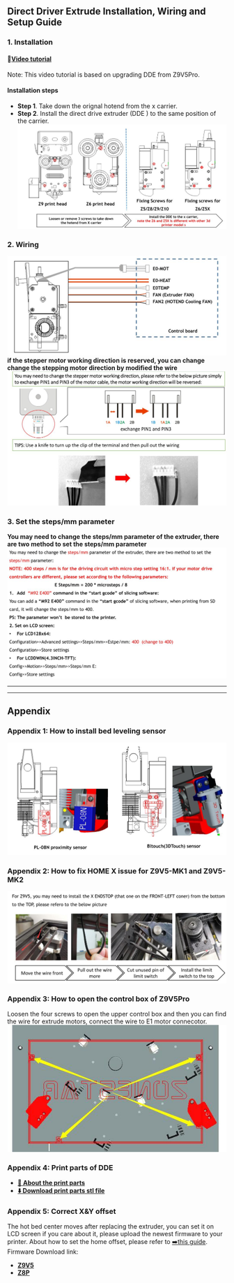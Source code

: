 <!-- ### :globe_with_meridians: Choose Language (Translated by google)
[![](../lanpic/ES.png)](https://github-com.translate.goog/ZONESTAR3D/Upgrade-kit-guide/tree/main/Direct_Drive_Extrruder?_x_tr_sl=en&_x_tr_tl=es)
[![](../lanpic/FR.png)](https://github-com.translate.goog/ZONESTAR3D/Upgrade-kit-guide/tree/main/Direct_Drive_Extrruder?_x_tr_sl=en&_x_tr_tl=fr)
[![](../lanpic/PT.png)](https://github-com.translate.goog/ZONESTAR3D/Upgrade-kit-guide/tree/main/Direct_Drive_Extrruder?_x_tr_sl=en&_x_tr_tl=pt)
[![](../lanpic/DE.png)](https://github-com.translate.goog/ZONESTAR3D/Upgrade-kit-guide/tree/main/Direct_Drive_Extrruder?_x_tr_sl=en&_x_tr_tl=de)
[![](../lanpic/IT.png)](https://github-com.translate.goog/ZONESTAR3D/Upgrade-kit-guide/tree/main/Direct_Drive_Extrruder?_x_tr_sl=en&_x_tr_tl=it)
[![](../lanpic/PL.png)](https://github-com.translate.goog/ZONESTAR3D/Upgrade-kit-guide/tree/main/Direct_Drive_Extrruder?_x_tr_sl=en&_x_tr_tl=pl)
[![](../lanpic/RU.png)](https://github-com.translate.goog/ZONESTAR3D/Upgrade-kit-guide/tree/main/Direct_Drive_Extrruder?_x_tr_sl=en&_x_tr_tl=ru)
[![](../lanpic/GR.png)](https://github-com.translate.goog/ZONESTAR3D/Upgrade-kit-guide/tree/main/Direct_Drive_Extrruder?_x_tr_sl=en&_x_tr_tl=el)
[![](../lanpic/JP.png)](https://github-com.translate.goog/ZONESTAR3D/Upgrade-kit-guide/tree/main/Direct_Drive_Extrruder?_x_tr_sl=en&_x_tr_tl=ja)
[![](../lanpic/KR.png)](https://github-com.translate.goog/ZONESTAR3D/Upgrade-kit-guide/tree/main/Direct_Drive_Extrruder?_x_tr_sl=en&_x_tr_tl=ko)
[![](../lanpic/ID.png)](https://github-com.translate.goog/ZONESTAR3D/Upgrade-kit-guide/tree/main/Direct_Drive_Extrruder?_x_tr_sl=en&_x_tr_tl=id)
[![](../lanpic/TH.png)](https://github-com.translate.goog/ZONESTAR3D/Upgrade-kit-guide/tree/main/Direct_Drive_Extrruder?_x_tr_sl=en&_x_tr_tl=th)
[![](../lanpic/VN.png)](https://github-com.translate.goog/ZONESTAR3D/Upgrade-kit-guide/tree/main/Direct_Drive_Extrruder?_x_tr_sl=en&_x_tr_tl=vi)
[![](../lanpic/IL.png)](https://github-com.translate.goog/ZONESTAR3D/Upgrade-kit-guide/tree/main/Direct_Drive_Extrruder?_x_tr_sl=en&_x_tr_tl=iw)
[![](../lanpic/SA.png)](https://github-com.translate.goog/ZONESTAR3D/Upgrade-kit-guide/tree/main/Direct_Drive_Extrruder?_x_tr_sl=en&_x_tr_tl=ar)
[![](../lanpic/TR.png)](https://github-com.translate.goog/ZONESTAR3D/Upgrade-kit-guide/tree/main/Direct_Drive_Extrruder?_x_tr_sl=en&_x_tr_tl=tr)
[![](../lanpic/CN.png)](https://github-com.translate.goog/ZONESTAR3D/Upgrade-kit-guide/tree/main/Direct_Drive_Extrruder?_x_tr_sl=en&_x_tr_tl=zh-CN) -->

<!-- ----- -->
## Direct Driver Extrude Installation, Wiring and Setup Guide
### 1. Installation
#### :movie_camera:[**Video tutorial**](https://youtu.be/_s9Yc3zy6vw) 
Note: This video tutorial is based on upgrading DDE from Z9V5Pro.
#### Installation steps
+ **Step 1**. Take down the orignal hotend from the x carrier.  
+ **Step 2**. Install the direct drive extruder (DDE ) to the same position of the carrier.  
![DDE_Installation](DDE_Installation.jpg)
### 2. Wiring
![Wiring](DDE_Wiring.jpg)
**if the stepper motor working direction is reserved, you can change change the stepping motor direction by modified the wire**  
![DDE_Installation](Change_motor_working_direction.jpg)  
### 3. Set the steps/mm parameter
**You may need to change the steps/mm parameter of the extruder, there are two method to set the steps/mm parameter**  
![](Set_steps_per_mm.jpg)

-----

-----
## Appendix
### Appendix 1: How to install bed leveling sensor
![](Install_Bed_leveling_Sensor.jpg)
### Appendix 2: How to fix HOME X issue for Z9V5-MK1 and Z9V5-MK2
![](Install_Z9V5.jpg)
### Appendix 3: How to open the control box of Z9V5Pro
Loosen the four screws to open the upper control box and then you can find the wire for extrude motors, connect the wire to E1 motor connecotor.  
![](OpenZ9V5Box.jpg)
### Appendix 4: Print parts of DDE
- **[:book: About the print parts](./stl/readme.md)**  
- **[:arrow_down: Download print parts stl file](./stl/stl.zip)**
### Appendix 5: Correct X&Y offset
The hot bed center moves after replacing the extruder, you can set it on LCD screen if you care about it, please upload the newest firmware to your printer. About how to set the home offset, please refer to [:arrow_right:this guide](https://github.com/ZONESTAR3D/Document-and-User-Guide/blob/master/common/set_offset.md).   
Firmware Download link:    
- [**Z9V5**](https://github.com/ZONESTAR3D/Firmware/tree/master/Z9/Z9V5/bin)  
- [**Z8P**](https://github.com/ZONESTAR3D/Firmware/tree/master/Z8/Z8P/ZM3E4)  
